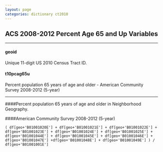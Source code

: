 ```yaml
---
layout: page
categories: dictionary ct2010
---
```


## ACS 2008-2012 Percent Age 65 and Up Variables

---

#### **geoid**
Unique 11-digit US 2010 Census Tract ID.


#### **t10pcag65u**
Percent population 65 years of age and older - American Community Survey 2008-2012 (5-year)

---
####Percent population 65 years of age and older in Neighborhood Geography.
####American Community Survey 2008-2012 (5-year)	( df[geo+'B01001020E'] + df[geo+'B01001021E'] + df[geo+'B01001022E'] + df[geo+'B01001023E'] + df[geo+'B01001024E'] + df[geo+'B01001025E'] + df[geo+'B01001044E'] + df[geo+'B01001045E'] + df[geo+'B01001046E'] + df[geo+'B01001047E'] +df[geo+'B01001048E'] + df[geo+'B01001049E'] ) / df[geo+'B01001001E']